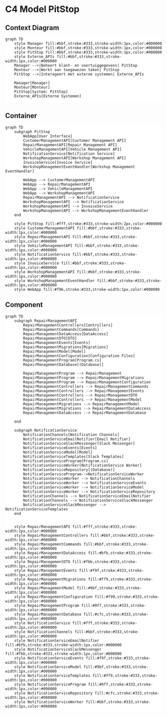 <style>
    .mermaid {
        background-color: white;
    }
</style>

# C4 Model PitStop

## Context Diagram

```mermaid
graph TD
    style Manager fill:#bbf,stroke:#333,stroke-width:1px,color:#000000
    style Monteur fill:#bbf,stroke:#333,stroke-width:1px,color:#000000
    style PitStop fill:#bbf,stroke:#333,stroke-width:1px,color:#000000
    style Externe_APIs fill:#bbf,stroke:#333,stroke-width:1px,color:#000000
    Manager -->|Beheert klant- en voertuiggegevens| PitStop
    Monteur -->|Werkt aan toegewezen taken| PitStop
    PitStop -->|Interageert met externe systemen| Externe_APIs

    Manager[Manager]
    Monteur[Monteur]
    PitStop[System: PitStop]
    Externe_APIs[Externe Systemen]
    
```
## Container

```mermaid
graph TD
    subgraph PitStop
        WebApp[User Interface]
        CustomerManagementAPI[Customer Management API]
        RepairManagementAPI[Repair Management API]
        VehicleManagementAPI[Vehicle Management API]
        NotificationService[Notification Service]
        WorkshopManagementAPI[Workshop Management API]
        InvoiceService[Invoice Service]
        WorkshopManagementEventHandler[Workshop Management EventHandler]

        WebApp --> CustomerManagementAPI
        WebApp --> RepairManagementAPI
        WebApp --> VehicleManagementAPI
        WebApp --> WorkshopManagementAPI
        RepairManagementAPI --> NotificationService
        WorkshopManagementAPI --> NotificationService
        WorkshopManagementAPI --> InvoiceService
        WorkshopManagementAPI --> WorkshopManagementEventHandler
    end

    style PitStop fill:#fff,stroke:#333,stroke-width:2px,color:#000000
    style CustomerManagementAPI fill:#bbf,stroke:#333,stroke-width:1px,color:#000000
    style RepairManagementAPI fill:#bbf,stroke:#333,stroke-width:1px,color:#000000
    style VehicleManagementAPI fill:#bbf,stroke:#333,stroke-width:1px,color:#000000
    style NotificationService fill:#bbf,stroke:#333,stroke-width:1px,color:#000000
    style InvoiceService fill:#bbf,stroke:#333,stroke-width:1px,color:#000000
    style WorkshopManagementAPI fill:#bbf,stroke:#333,stroke-width:1px,color:#000000
    style WorkshopManagementEventHandler fill:#bbf,stroke:#333,stroke-width:1px,color:#000000
    style WebApp fill:#f96,stroke:#333,stroke-width:1px,color:#000000
```

## Component

```mermaid
graph TD
    subgraph RepairManagementAPI
        RepairManagementControllers[Controllers]
        RepairManagementCommands[Commands]
        RepairManagementDataAccess[DataAccess]
        RepairManagementDTO[DTO]
        RepairManagementEvents[Events]
        RepairManagementMigrations[Migrations]
        RepairManagementModel[Model]
        RepairManagementConfiguration[Configuration Files]
        RepairManagementProgram[Program.cs]
        RepairManagementDatabase[(Database)]

        RepairManagementProgram --> RepairManagement
        RepairManagementProgram --> RepairManagementMigrations
        RepairManagementProgram --> RepairManagementConfiguration
        RepairManagementControllers --> RepairManagementCommands
        RepairManagementControllers --> RepairManagementEvents
        RepairManagementControllers --> RepairManagementDTO
        RepairManagementControllers --> RepairManagementModel
        RepairManagementMigrations --> RepairManagementModel
        RepairManagementMigrations --> RepairManagementDataAccess
        RepairManagementDataAccess --> RepairManagementDatabase

    end

    subgraph NotificationService
        NotificationChannels[Notification Channels]
        NotificationServiceEmailNotifier[Email Notifier]
        NotificationServiceSlackMessenger[Slack Messenger]
        NotificationServiceEvents[Events]
        NotificationServiceModel[Model]
        NotificationServiceTemplates[Slack Templates]
        NotificationServiceProgram[Program.cs]
        NotificationServiceWorker[NotificationService Worker]
        NotificationServiceRepository[(Database)]
        NotificationServiceProgram-->NotificationServiceWorker
        NotificationServiceWorker --> NotificationChannels
        NotificationServiceWorker --> NotificationServiceEvents
        NotificationServiceWorker --> NotificationServiceModel
        NotificationServiceWorker --> NotificationServiceRepository
        NotificationChannels --> NotificationServiceEmailNotifier
        NotificationChannels --> NotificationServiceSlackMessenger
        NotificationServiceSlackMessenger --> NotificationServiceTemplates
    end


    style RepairManagementAPI fill:#fff,stroke:#333,stroke-width:2px,color:#000000
    style RepairManagementControllers fill:#bbf,stroke:#333,stroke-width:1px,color:#000000
    style RepairManagementCommands fill:#bbf,stroke:#333,stroke-width:1px,color:#000000
    style RepairManagementDataAccess fill:#bfb,stroke:#333,stroke-width:1px,color:#000000
    style RepairManagementDTO fill:#fbb,stroke:#333,stroke-width:1px,color:#000000
    style RepairManagementEvents fill:#f9f,stroke:#333,stroke-width:1px,color:#000000
    style RepairManagementMigrations fill:#ff9,stroke:#333,stroke-width:1px,color:#000000
    style RepairManagementModel fill:#9bf,stroke:#333,stroke-width:1px,color:#000000
    style RepairManagementConfiguration fill:#f99,stroke:#333,stroke-width:1px,color:#000000
    style RepairManagementProgram fill:#9ff,stroke:#333,stroke-width:1px,color:#000000
    style RepairManagementDatabase fill:#cfc,stroke:#333,stroke-width:1px,color:#000000
    style NotificationService fill:#fff,stroke:#333,stroke-width:2px,color:#000000
    style NotificationChannels fill:#bbf,stroke:#333,stroke-width:1px,color:#000000
    style NotificationServiceEmailNotifier fill:#bfb,stroke:#333,stroke-width:1px,color:#000000
    style NotificationServiceSlackMessenger fill:#fbb,stroke:#333,stroke-width:1px,color:#000000
    style NotificationServiceEvents fill:#f9f,stroke:#333,stroke-width:1px,color:#000000
    style NotificationServiceModel fill:#9bf,stroke:#333,stroke-width:1px,color:#000000
    style NotificationServiceTemplates fill:#ff9,stroke:#333,stroke-width:1px,color:#000000
    style NotificationServiceProgram fill:#9ff,stroke:#333,stroke-width:1px,color:#000000
    style NotificationServiceRepository fill:#cfc,stroke:#333,stroke-width:1px,color:#000000
    style NotificationServiceWorker fill:#bbf,stroke:#333,stroke-width:1px,color:#000000
    
```

[//]: # (## Code)

[//]: # ()
[//]: # (```mermaid)

[//]: # (graph TD)

[//]: # (    subgraph RepairManagementAPI)

[//]: # (        RepairController[RepairController.cs] --> HandleRepairRequest[HandleRepairRequest])

[//]: # (        RepairRepository[RepairRepository.cs] --> SaveRepairOrder[SaveRepairOrder])

[//]: # (        EventPublisher[EventPublisher.cs] --> PublishRepairEvent[PublishRepairEvent])

[//]: # (    end)

[//]: # ()
[//]: # (    subgraph CustomerManagementAPI)

[//]: # (        CustomerRepository[CustomerRepository.cs] --> GetCustomerById[GetCustomerById])

[//]: # (        CustomerRepository --> AddCustomer[AddCustomer])

[//]: # (    end)

[//]: # ()
[//]: # (    subgraph Notification_Service)

[//]: # (        NotificationSender[NotificationSender.java])

[//]: # (    end)

[//]: # ()
[//]: # ()
[//]: # (    style RepairManagementAPI fill:#ccf,stroke:#333,stroke-width:2px)

[//]: # (    style CustomerManagementAPI fill:#ccf,stroke:#333,stroke-width:2px)

[//]: # (    style Notification_Service fill:#ccf,stroke:#333,stroke-width:2px)

[//]: # (```)
